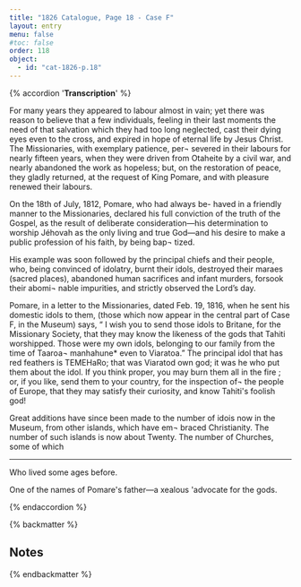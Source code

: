 ```yaml
---
title: "1826 Catalogue, Page 18 - Case F"
layout: entry
menu: false
#toc: false
order: 118
object:
  - id: "cat-1826-p.18"
---
```

{% accordion '**Transcription**' %}

For many years they appeared to labour almost in vain; yet
there was reason to believe that a few individuals, feeling
in their last moments the need of that salvation which
they had too long neglected, cast their dying eyes even
to the cross, and expired in hope of eternal life by Jesus
Christ. The Missionaries, with exemplary patience, per¬
severed in their labours for nearly fifteen years, when
they were driven from Otaheite by a civil war, and nearly
abandoned the work as hopeless; but, on the restoration
of peace, they gladly returned, at the request of King
Pomare, and with pleasure renewed their labours.

On the 18th of July, 1812, Pomare, who had always be-
haved in a friendly manner to the Missionaries, declared
his full conviction of the truth of the Gospel, as the result
of deliberate consideration—his determination to worship
Jéhovah as the only living and true God—and his desire
to make a public profession of his faith, by being bap¬
tized.

His example was soon followed by the principal chiefs and
their people, who, being convinced of idolatry, burnt their
idols, destroyed their maraes (sacred places), abandoned
human sacrifices and infant murders, forsook their abomi¬
nable impurities, and strictly observed the Lord’s day.

Pomare, in a letter to the Missionaries, dated Feb. 19, 1816,
when he sent his domestic idols to them, (those which
now appear in the central part of Case F, in the Museum)
says, “ I wish you to send those idols to Britane, for the
Missionary Society, that they may know the likeness of
the gods that Tahiti worshipped. Those were my own
idols, belonging to our family from the time of Taaroa¬
manhahune* even to Viaratoa.” The principal idol
that has red feathers is TEMEHaRo; that was Viaratod
own god; it was he who put them about the idol. If you
think proper, you may burn them all in the fire ; or, if
you like, send them to your country, for the inspection of¬
the people of Europe, that they may satisfy their curiosity,
and know Tahiti's foolish god!

Great additions have since been made to the number of idois
now in the Museum, from other islands, which have em¬
braced Christianity. The number of such islands is now
about Twenty. The number of Churches, some of which

----

Who lived some ages before.

One of the names of Pomare's father—a xealous 'advocate for the gods.

{% endaccordion %}

{% backmatter %}

## Notes

[^1]:
[^2]:
[^3]:
[^4]:
[^5]:
[^6]:
[^7]:
[^8]:
[^9]:
[^10]:
[^11]:
[^12]:
[^13]:
[^14]:

{% endbackmatter %}




